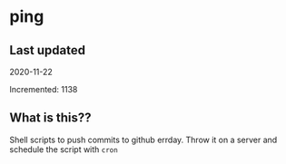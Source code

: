 # ping

## Last updated
2020-11-22

Incremented: 1138

## What is this??
Shell scripts to push commits to github errday. Throw it on a server and schedule the script with `cron`
